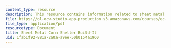 ```yaml
---
content_type: resource
description: This resource contains information related to sheet metal corn sheller.
file: https://ol-ocw-studio-app-production.s3.amazonaws.com/courses/ec-720j-d-lab-ii-design-spring-2010/1fab1f92881a2a0aa9ee50b0154a1960_MITEC_720JS10_bldit_csm.pdf
file_type: application/pdf
resourcetype: Document
title: Sheet Metal Corn Sheller Build-It
uid: 1fab1f92-881a-2a0a-a9ee-50b0154a1960
---
```

